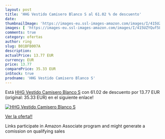 ```yaml
---
layout: post
title: 'HHG Vestido Camisero Blanco S al 61.02 % de descuento'
date: 
thumbnailImage: 'https://images-eu.ssl-images-amazon.com/images/I/415UZYQuf5L._SL200_.jpg'
images: [ 'https://images-eu.ssl-images-amazon.com/images/I/415UZYQuf5L._SL200_.jpg' ]
comments: true
category: ofertas
author: ring
slug: B01BFB007A
description:
actualPrice: 13.77 EUR
currency: EUR
price: 13.77
comparePrice: 35.33 EUR
inStock: true
prodname: 'HHG Vestido Camisero Blanco S'
---
```


Está [HHG Vestido Camisero Blanco S](https://www.amazon.es/dp/B01BFB007A/?tag=tolees-21) con 61.02 de descuento por 13.77 EUR (original: 35.33 EUR) en el siguiente enlace!

[![HHG Vestido Camisero Blanco S](https://images-eu.ssl-images-amazon.com/images/I/415UZYQuf5L._SL200_.jpg)](https://www.amazon.es/dp/B01BFB007A/?tag=tolees-21)

[Ver la oferta!!](https://www.amazon.es/dp/B01BFB007A/?tag=tolees-21)

Links participate in Amazon Associate program and might generate a comission on qualifying sales


